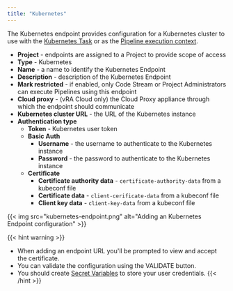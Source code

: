 ```yaml
---
title: "Kubernetes"
---
```


The Kubernetes endpoint provides configuration for a Kubernetes cluster to use with the [Kubernetes Task](/pipelines/tasks/kubernetes) or as the [Pipeline execution context](/pipelines/#pipeline-configuration).

* **Project** - endpoints are assigned to a Project to provide scope of access
* **Type** - Kubernetes
* **Name** - a name to identify the Kubernetes Endpoint
* **Description** - description of the Kubernetes Endpoint
* **Mark restricted** - if enabled, only Code Stream or Project Administrators can execute Pipelines using this endpoint
* **Cloud proxy** - (vRA Cloud only) the Cloud Proxy appliance through which the endpoint should communicate
* **Kubernetes cluster URL** -  the URL of the Kubernetes instance
* **Authentication type**
    * **Token** - Kubernetes user token
    * **Basic Auth**
        * **Username** - the username to authenticate to the Kubernetes instance
        * **Password** - the password to authenticate to the Kubernetes instance
    * **Certificate**
        * **Certificate authority data** - `certificate-authority-data` from a kubeconf file
        * **Certificate data** - `client-cerificate-data` from a kubeconf file
        * **Client key data** - `client-key-data` from a kubeconf file


{{< img src="kubernetes-endpoint.png" alt="Adding an Kubernetes Endpoint configuration" >}}

{{< hint warning >}}
* When adding an endpoint URL you'll be prompted to view and accept the certificate.
* You can validate the configuration using the VALIDATE button.
* You should create [Secret Variables](/configure/variables) to store your user credentials.
{{< /hint >}}